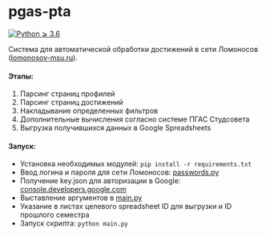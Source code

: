 # pgas-pta

[![Python ⩾ 3.6](https://img.shields.io/badge/Python-⩾-3.6-blue.svg?longCache=true)]()

Система для автоматической обработки достижений в сети Ломоносов ([lomonosov-msu.ru](https://lomonosov-msu.ru)).

#### Этапы:
1. Парсинг страниц профилей
1. Парсинг страниц достижений  
1. Накладывание определенных фильтров
1. Дополнительные вычисления согласно системе ПГАС Студсовета
1. Выгрузка получившихся данных в Google Spreadsheets

#### Запуск:
* Установка необходимых модулей: `pip install -r requirements.txt`
* Ввод логина и пароля для сети Ломоносов: [passwords.py](pgas/passwords.py)
* Получение key.json для авторизации в Google: [console.developers.google.com](https://console.developers.google.com/)
* Выставление аргументов в [main.py](main.py)
* Указание в листах целевого spreadsheet ID для выгрузки и ID прошлого семестра
* Запуск скрипта: `python main.py`
